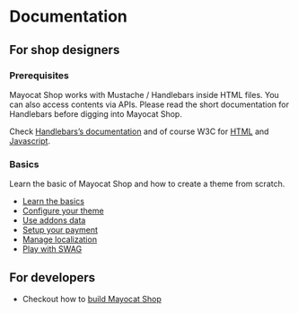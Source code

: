 <!--
  layout: documentation
  title: Documentation
  -->

Documentation
=============

For shop designers
------------------

### Prerequisites

Mayocat Shop works with Mustache / Handlebars inside HTML files. You can also access contents via APIs. Please read the short documentation for Handlebars before digging into Mayocat Shop.  <br>

Check <a target="_blank" href="http://handlebarsjs.com/">Handlebars’s documentation</a> and of course W3C for <a target="_blank" href="http://www.w3.org/html/">HTML</a> and <a target="_blank" href="http://www.w3.org/standards/techs/js#w3c_all">Javascript</a>.

### Basics

Learn the basic of Mayocat Shop and how to create a theme from scratch.

- [Learn the basics](/documentation-basics)
- [Configure your theme](/documentation-theme)
- [Use addons data](/documentation-addons)
- [Setup your payment](/documentation-payments)
- [Manage localization](/documentation-localization)
- [Play with SWAG](/documentation-swag)

For developers
--------------

- Checkout how to [build Mayocat Shop](/building-guide)
